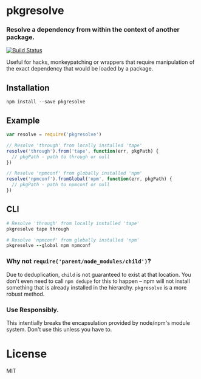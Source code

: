 # pkgresolve

### Resolve a dependency from within the context of another package.

[![Build Status](https://travis-ci.org/timoxley/pkgresolve.svg)](https://travis-ci.org/timoxley/pkgresolve)

Useful for hacks, monkeypatching or wrappers that require
manipulation of the exact dependency that would be loaded by a package.

## Installation

```
npm install --save pkgresolve
```

## Example

```js
var resolve = require('pkgresolve')

// Resolve 'through' from locally installed 'tape'
resolve('through').from('tape', function(err, pkgPath) {
  // pkgPath - path to through or null
})

// Resolve 'npmconf' from globally installed 'npm'
resolve('npmconf').fromGlobal('npm', function(err, pkgPath) {
  // pkgPath - path to npmconf or null
})
```

## CLI

```coffeescript
# Resolve 'through' from locally installed 'tape'
pkgresolve tape through

# Resolve 'npmconf' from globally installed 'npm'
pkgresolve --global npm npmconf
```

### Why not `require('parent/node_modules/child')`?

Due to deduplication, `child` is not guaranteed to exist at that
location. You don't even need to call `npm dedupe` for this to happen –
npm will not install something that is already installed in the
hierarchy. `pkgresolve` is a more robust method.

### Use Responsibly.

This intentially breaks the encapsulation provided by node/npm's
module system. Don't use this unless you have to.

# License

MIT
